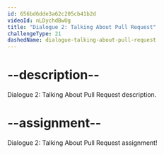 ```yaml
---
id: 656bd6dde3a62c205cb41b2d
videoId: nLDychdBwUg
title: "Dialogue 2: Talking About Pull Request"
challengeType: 21
dashedName: dialogue-talking-about-pull-request
---
```


# --description--

Dialogue 2: Talking About Pull Request description.

# --assignment--

Dialogue 2: Talking About Pull Request assignment!
